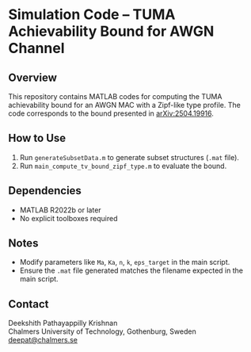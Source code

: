 # Simulation Code – TUMA Achievability Bound for AWGN Channel

## Overview
This repository contains  MATLAB codes for computing the TUMA achievability bound for an AWGN MAC with a Zipf-like type profile. The code corresponds to the bound presented in [arXiv:2504.19916](https://arxiv.org/abs/2504.19916).

## How to Use
1. Run `generateSubsetData.m` to generate subset structures (`.mat` file).
2. Run `main_compute_tv_bound_zipf_type.m` to evaluate the bound.

## Dependencies
- MATLAB R2022b or later
- No explicit toolboxes required

## Notes
- Modify parameters like `Ma`, `Ka`, `n`, `k`, `eps_target` in the main script.
- Ensure the `.mat` file generated matches the filename expected in the main script.

## Contact
Deekshith Pathayappilly Krishnan  
Chalmers University of Technology, Gothenburg, Sweden  
deepat@chalmers.se
